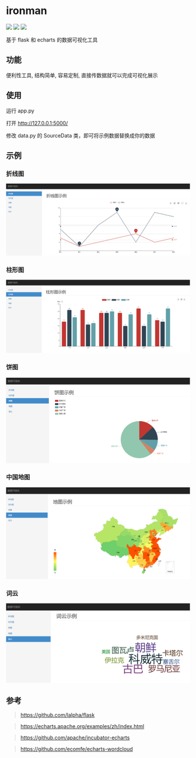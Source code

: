 # ironman
![](https://img.shields.io/badge/python-3.6%2B-brightgreen)
![](https://img.shields.io/badge/flask-1.1%2B-orange)
![](https://img.shields.io/badge/echarts-4.7-yellowgreen)

基于 flask 和 echarts 的数据可视化工具

## 功能

便利性工具, 结构简单, 容易定制, 直接传数据就可以完成可视化展示

## 使用

运行 app.py

打开 http://127.0.0.1:5000/

修改 data.py 的 SourceData 类，即可将示例数据替换成你的数据

## 示例

### 折线图
![image](https://github.com/TurboWay/imgstore/blob/master/ironman/line.jpg)

### 柱形图
![image](https://github.com/TurboWay/imgstore/blob/master/ironman/bar.jpg)

### 饼图
![image](https://github.com/TurboWay/imgstore/blob/master/ironman/pie.jpg)

### 中国地图
![image](https://github.com/TurboWay/imgstore/blob/master/ironman/china.jpg)

### 词云
![image](https://github.com/TurboWay/imgstore/blob/master/ironman/wordcloud.jpg)

## 参考

>https://github.com/lalpha/flask

>https://echarts.apache.org/examples/zh/index.html

>https://github.com/apache/incubator-echarts

>https://github.com/ecomfe/echarts-wordcloud
